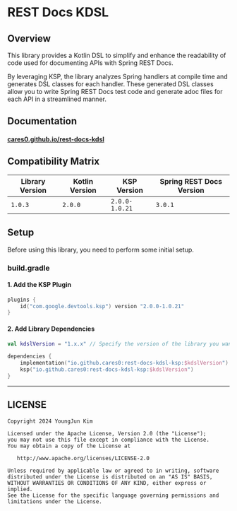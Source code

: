 # REST Docs KDSL

## Overview
This library provides a Kotlin DSL to simplify and enhance 
the readability of code used for documenting APIs with Spring REST Docs.

By leveraging KSP, the library analyzes Spring handlers at compile time and generates DSL classes for each handler. 
These generated DSL classes allow you to write Spring REST Docs test code 
and generate adoc files for each API in a streamlined manner.

## Documentation
#### [cares0.github.io/rest-docs-kdsl](https://cares0.github.io/rest-docs-kdsl)

## Compatibility Matrix

| Library Version | Kotlin Version | KSP Version        | Spring REST Docs Version |
|-----------------|----------------|--------------------|--------------------------|
| `1.0.3`         | `2.0.0`        | `2.0.0-1.0.21`     | `3.0.1`                   |

## Setup

Before using this library, you need to perform some initial setup.

### build.gradle

#### 1. Add the KSP Plugin
```kotlin
plugins {
    id("com.google.devtools.ksp") version "2.0.0-1.0.21"
}
```

#### 2. Add Library Dependencies
```kotlin
val kdslVersion = "1.x.x" // Specify the version of the library you want to use.

dependencies {
    implementation("io.github.cares0:rest-docs-kdsl-ksp:$kdslVersion")
    ksp("io.github.cares0:rest-docs-kdsl-ksp:$kdslVersion")
}
```

---
## LICENSE
```
Copyright 2024 YoungJun Kim

Licensed under the Apache License, Version 2.0 (the "License");
you may not use this file except in compliance with the License.
You may obtain a copy of the License at

   http://www.apache.org/licenses/LICENSE-2.0

Unless required by applicable law or agreed to in writing, software
distributed under the License is distributed on an "AS IS" BASIS,
WITHOUT WARRANTIES OR CONDITIONS OF ANY KIND, either express or implied.
See the License for the specific language governing permissions and
limitations under the License.
```